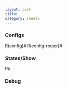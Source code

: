 ```yaml
---
layout: post
title:
category: sheets
---
```

<div class="col-md-6">
 <h3>Configs</h3>
    R(config)#
    R(config-router)#
</div>
<div class="col-md-4">
 <div class="row">
  <h3>States/Show</h3>
    R#
 </div>
 <div class="row">
  <h3>Debug</h3>
 </div>
</div>
